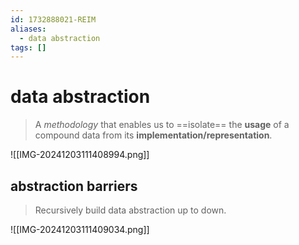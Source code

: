 ```yaml
---
id: 1732888021-REIM
aliases:
  - data abstraction
tags: []
---
```


# data abstraction

> A _methodology_ that enables us to ==isolate== the **usage** of a compound data from its **implementation/representation**.

![[IMG-20241203111408994.png]]

## abstraction barriers

> Recursively build data abstraction up to down.

![[IMG-20241203111409034.png]]
